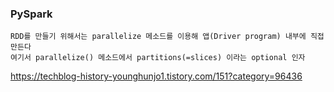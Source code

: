 ### PySpark

    RDD를 만들기 위해서는 parallelize 메소드를 이용해 앱(Driver program) 내부에 직접 만든다
    여기서 parallelize() 메소드에서 partitions(=slices) 이라는 optional 인자

https://techblog-history-younghunjo1.tistory.com/151?category=96436
